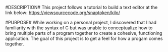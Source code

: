 #DESCRIPTION#
This project follows a tutorial to build a text editor at the link below:
https://viewsourcecode.org/snaptoken/kilo/

#PURPOSE#
While working on a personal project, I discovered that I had familiarity
with the syntax of C but was unable to conceptualize how to bring multiple
parts of a program together to create a cohesive, functioning application.
The goal of this project is to get a feel for how a progam comes together. 

